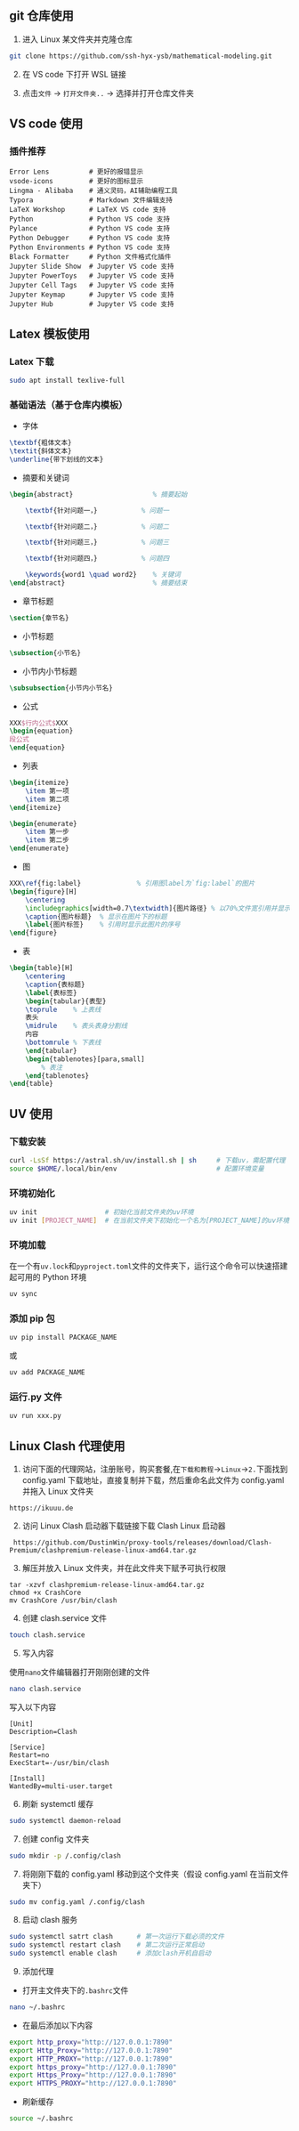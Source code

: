 ## git 仓库使用

1. 进入 Linux 某文件夹并克隆仓库

```bash
git clone https://github.com/ssh-hyx-ysb/mathematical-modeling.git
```

2. 在 VS code 下打开 WSL 链接

3. 点击`文件` -> `打开文件夹..` -> 选择并打开仓库文件夹

## VS code 使用

### 插件推荐

```plain
Error Lens          # 更好的报错显示
vsode-icons         # 更好的图标显示
Lingma - Alibaba    # 通义灵码，AI辅助编程工具
Typora              # Markdown 文件编辑支持
LaTeX Workshop      # LaTeX VS code 支持
Python              # Python VS code 支持
Pylance             # Python VS code 支持
Python Debugger     # Python VS code 支持
Python Environments # Python VS code 支持
Black Formatter     # Python 文件格式化插件
Jupyter Slide Show  # Jupyter VS code 支持
Jupyter PowerToys   # Jupyter VS code 支持
Jupyter Cell Tags   # Jupyter VS code 支持
Jupyter Keymap      # Jupyter VS code 支持
Jupyter Hub         # Jupyter VS code 支持
```

## Latex 模板使用

### Latex 下载

```bash
sudo apt install texlive-full
```

### 基础语法（基于仓库内模板）

- 字体

```latex
\textbf{粗体文本}
\textit{斜体文本}
\underline{带下划线的文本}
```

- 摘要和关键词

```latex
\begin{abstract}                    % 摘要起始

    \textbf{针对问题一，}           % 问题一

    \textbf{针对问题二，}           % 问题二

    \textbf{针对问题三，}           % 问题三

    \textbf{针对问题四，}           % 问题四

    \keywords{word1 \quad word2}    % 关键词
\end{abstract}                      % 摘要结束
```

- 章节标题

```latex
\section{章节名}
```

- 小节标题

```latex
\subsection{小节名}
```

- 小节内小节标题

```latex
\subsubsection{小节内小节名}
```

- 公式

```latex
XXX$行内公式$XXX
\begin{equation}
段公式
\end{equation}
```

- 列表

```latex
\begin{itemize}
    \item 第一项
    \item 第二项
\end{itemize}

\begin{enumerate}
    \item 第一步
    \item 第二步
\end{enumerate}
```

- 图

```latex
XXX\ref{fig:label}              % 引用图label为`fig:label`的图片
\begin{figure}[H]
    \centering
    \includegraphics[width=0.7\textwidth]{图片路径} % 以70%文件宽引用并显示位于`图片路径`下的图片
    \caption{图片标题}  % 显示在图片下的标题
    \label{图片标签}    % 引用时显示此图片的序号
\end{figure}
```

- 表

```latex
\begin{table}[H]
    \centering
    \caption{表标题}
    \label{表标签}
    \begin{tabular}{表型}
    \toprule    % 上表线
    表头
    \midrule    % 表头表身分割线
    内容
    \bottomrule % 下表线
    \end{tabular}
    \begin{tablenotes}[para,small]
        % 表注
    \end{tablenotes}
\end{table}
```

## UV 使用

### 下载安装

```bash
curl -LsSf https://astral.sh/uv/install.sh | sh     # 下载uv，需配置代理
source $HOME/.local/bin/env                         # 配置环境变量
```

### 环境初始化

```bash
uv init                 # 初始化当前文件夹的uv环境
uv init [PROJECT_NAME]  # 在当前文件夹下初始化一个名为[PROJECT_NAME]的uv环境
```

### 环境加载

在一个有`uv.lock`和`pyproject.toml`文件的文件夹下，运行这个命令可以快速搭建起可用的 Python 环境

```bash
uv sync
```

### 添加 pip 包

```bash
uv pip install PACKAGE_NAME
```

或

```bash
uv add PACKAGE_NAME
```

### 运行.py 文件

```bash
uv run xxx.py
```

## Linux Clash 代理使用

1. 访问下面的代理网站，注册账号，购买套餐,在`下载和教程`->`Linux`->`2.`下面找到 config.yaml 下载地址，直接复制并下载，然后重命名此文件为 config.yaml 并拖入 Linux 文件夹

```url
https://ikuuu.de
```

2. 访问 Linux Clash 启动器下载链接下载 Clash Linux 启动器

```url
 https://github.com/DustinWin/proxy-tools/releases/download/Clash-Premium/clashpremium-release-linux-amd64.tar.gz
```

3. 解压并放入 Linux 文件夹，并在此文件夹下赋予可执行权限

```
tar -xzvf clashpremium-release-linux-amd64.tar.gz
chmod +x CrashCore
mv CrashCore /usr/bin/clash
```

4. 创建 clash.service 文件

```bash
touch clash.service
```

5. 写入内容

使用`nano`文件编辑器打开刚刚创建的文件

```bash
nano clash.service
```

写入以下内容

```nano
[Unit]
Description=Clash

[Service]
Restart=no
ExecStart=-/usr/bin/clash

[Install]
WantedBy=multi-user.target
```

6. 刷新 systemctl 缓存

```bash
sudo systemctl daemon-reload
```

7. 创建 config 文件夹

```bash
sudo mkdir -p /.config/clash
```

7. 将刚刚下载的 config.yaml 移动到这个文件夹（假设 config.yaml 在当前文件夹下）

```bash
sudo mv config.yaml /.config/clash
```

8. 启动 clash 服务

```bash
sudo systemctl satrt clash      # 第一次运行下载必须的文件
sudo systemctl restart clash    # 第二次运行正常启动
sudo systemctl enable clash     # 添加clash开机自启动
```

9. 添加代理

- 打开主文件夹下的`.bashrc`文件

```bash
nano ~/.bashrc
```

- 在最后添加以下内容

```sh
export http_proxy="http://127.0.0.1:7890"
export Http_Proxy="http://127.0.0.1:7890"
export HTTP_PROXY="http://127.0.0.1:7890"
export https_proxy="http://127.0.0.1:7890"
export Https_Proxy="http://127.0.0.1:7890"
export HTTPS_PROXY="http://127.0.0.1:7890"
```

- 刷新缓存

```bash
source ~/.bashrc
```

